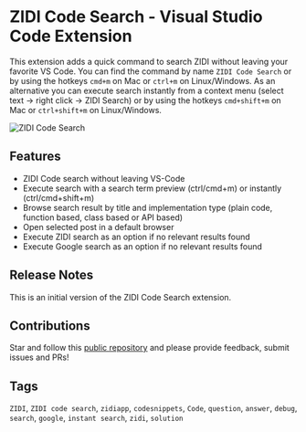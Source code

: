 # ZIDI Code Search - Visual Studio Code Extension

This extension adds a quick command to search ZIDI without leaving your favorite VS Code. You can find the command by name `ZIDI Code Search` or by using the hotkeys `cmd+m` on Mac or `ctrl+m` on Linux/Windows. As an alternative you can execute search instantly from a context menu (select text -> right click -> ZIDI Search) or by using the hotkeys `cmd+shift+m` on Mac or `ctrl+shift+m` on Linux/Windows.

![ZIDI Code Search](https://raw.githubusercontent.com/devMunyi/vscode-zidi-extension/master/images/zidi-search-video.gif "ZIDI Code Search Demo")


## Features

- ZIDI Code search without leaving VS-Code
- Execute search with a search term preview (ctrl/cmd+m) or instantly (ctrl/cmd+shift+m)
- Browse search result by title and implementation type (plain code, function based, class based or API based)
- Open selected post in a default browser
- Execute ZIDI search as an option if no relevant results found
- Execute Google search as an option if no relevant results found


## Release Notes

This is an initial version of the ZIDI Code Search extension.

## Contributions

Star and follow this [public repository](https://github.com/devMunyi/vscode-ZIDI-extension) and please provide feedback, submit issues and PRs!

## Tags

`ZIDI`, `ZIDI code search`, `zidiapp`, `codesnippets`, `Code`,  `question`, `answer`, `debug`, `search`, `google`, `instant search`, `zidi`, `solution`
